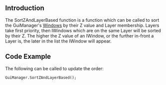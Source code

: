 ## Introduction

The SortZAndLayerBased function is a function which can be called to sort the GuiManager's [Windows](/frb/docs/index.php?title=FlatRedBall.Gui.GuiManager.Windows "FlatRedBall.Gui.GuiManager.Windows") by their Z value and Layer membership. Layers take first priority, then IWindows which are on the same Layer will be sorted by their Z. The higher the Z value of an IWindow, or the further in-front a Layer is, the later in the list the IWindow will appear.

## Code Example

The following can be called to update the order:

``` lang:c#
GuiManager.SortZAndLayerBased();
```

 
